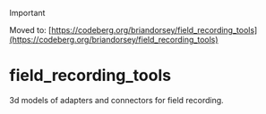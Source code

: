 > [!IMPORTANT]
> Moved to: [https://codeberg.org/briandorsey/field_recording_tools](https://codeberg.org/briandorsey/field_recording_tools)

# field_recording_tools
3d models of adapters and connectors for field recording.
